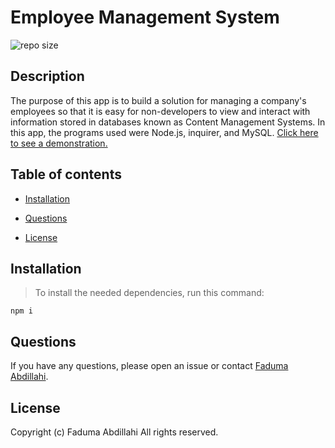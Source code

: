 # Employee Management System
![repo size](https://img.shields.io/badge/repo%20size-327%20MB-blue)

## Description
The purpose of this app is to build a solution for managing a company's employees so that it is easy for non-developers to view and interact with information stored in databases known as Content Management Systems. In this app, the programs used were Node.js, inquirer, and MySQL.
[Click here to see a demonstration.](https://drive.google.com/file/d/1KA_-d8-7yFkN-k3wLy3VS4bVUyTw3PDP/view?usp=sharing)

## Table of contents

* [Installation](#installation)

* [Questions](#questions)

* [License](#license)

## Installation

>To install the needed dependencies, run this command:

```
npm i
```

## Questions

If you have any questions, please open an issue or contact [Faduma Abdillahi](https://github.com/Faduma92).

## License
Copyright (c) Faduma Abdillahi All rights reserved.
